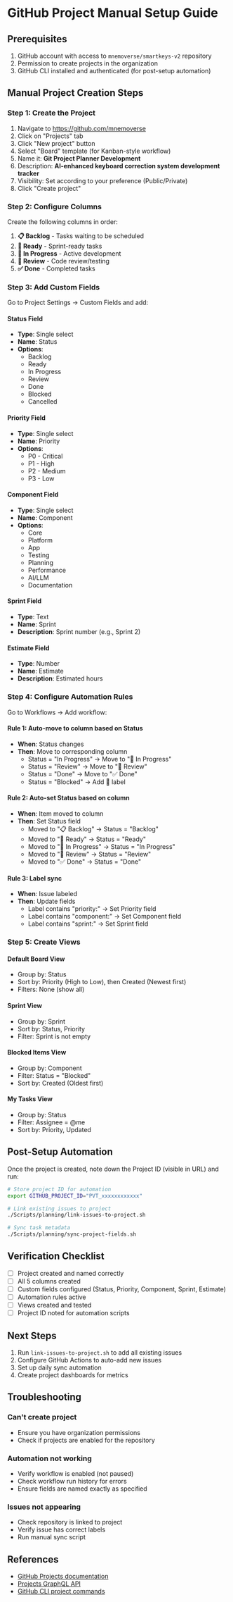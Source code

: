 # GitHub Project Manual Setup Guide

## Prerequisites

1. GitHub account with access to `mnemoverse/smartkeys-v2` repository
2. Permission to create projects in the organization
3. GitHub CLI installed and authenticated (for post-setup automation)

## Manual Project Creation Steps

### Step 1: Create the Project

1. Navigate to https://github.com/mnemoverse
2. Click on "Projects" tab
3. Click "New project" button
4. Select "Board" template (for Kanban-style workflow)
5. Name it: **Git Project Planner Development**
6. Description: **AI-enhanced keyboard correction system development tracker**
7. Visibility: Set according to your preference (Public/Private)
8. Click "Create project"

### Step 2: Configure Columns

Create the following columns in order:

1. **📋 Backlog** - Tasks waiting to be scheduled
2. **🔄 Ready** - Sprint-ready tasks
3. **🚀 In Progress** - Active development
4. **👀 Review** - Code review/testing
5. **✅ Done** - Completed tasks

### Step 3: Add Custom Fields

Go to Project Settings → Custom Fields and add:

#### Status Field
- **Type**: Single select
- **Name**: Status
- **Options**:
  - Backlog
  - Ready
  - In Progress
  - Review
  - Done
  - Blocked
  - Cancelled

#### Priority Field
- **Type**: Single select
- **Name**: Priority
- **Options**:
  - P0 - Critical
  - P1 - High
  - P2 - Medium
  - P3 - Low

#### Component Field
- **Type**: Single select
- **Name**: Component
- **Options**:
  - Core
  - Platform
  - App
  - Testing
  - Planning
  - Performance
  - AI/LLM
  - Documentation

#### Sprint Field
- **Type**: Text
- **Name**: Sprint
- **Description**: Sprint number (e.g., Sprint 2)

#### Estimate Field
- **Type**: Number
- **Name**: Estimate
- **Description**: Estimated hours

### Step 4: Configure Automation Rules

Go to Workflows → Add workflow:

#### Rule 1: Auto-move to column based on Status
- **When**: Status changes
- **Then**: Move to corresponding column
  - Status = "In Progress" → Move to "🚀 In Progress"
  - Status = "Review" → Move to "👀 Review"
  - Status = "Done" → Move to "✅ Done"
  - Status = "Blocked" → Add 🚫 label

#### Rule 2: Auto-set Status based on column
- **When**: Item moved to column
- **Then**: Set Status field
  - Moved to "📋 Backlog" → Status = "Backlog"
  - Moved to "🔄 Ready" → Status = "Ready"
  - Moved to "🚀 In Progress" → Status = "In Progress"
  - Moved to "👀 Review" → Status = "Review"
  - Moved to "✅ Done" → Status = "Done"

#### Rule 3: Label sync
- **When**: Issue labeled
- **Then**: Update fields
  - Label contains "priority:" → Set Priority field
  - Label contains "component:" → Set Component field
  - Label contains "sprint:" → Set Sprint field

### Step 5: Create Views

#### Default Board View
- Group by: Status
- Sort by: Priority (High to Low), then Created (Newest first)
- Filters: None (show all)

#### Sprint View
- Group by: Sprint
- Sort by: Status, Priority
- Filter: Sprint is not empty

#### Blocked Items View
- Group by: Component
- Filter: Status = "Blocked"
- Sort by: Created (Oldest first)

#### My Tasks View
- Group by: Status
- Filter: Assignee = @me
- Sort by: Priority, Updated

## Post-Setup Automation

Once the project is created, note down the Project ID (visible in URL) and run:

```bash
# Store project ID for automation
export GITHUB_PROJECT_ID="PVT_xxxxxxxxxxxx"

# Link existing issues to project
./Scripts/planning/link-issues-to-project.sh

# Sync task metadata
./Scripts/planning/sync-project-fields.sh
```

## Verification Checklist

- [ ] Project created and named correctly
- [ ] All 5 columns created
- [ ] Custom fields configured (Status, Priority, Component, Sprint, Estimate)
- [ ] Automation rules active
- [ ] Views created and tested
- [ ] Project ID noted for automation scripts

## Next Steps

1. Run `link-issues-to-project.sh` to add all existing issues
2. Configure GitHub Actions to auto-add new issues
3. Set up daily sync automation
4. Create project dashboards for metrics

## Troubleshooting

### Can't create project
- Ensure you have organization permissions
- Check if projects are enabled for the repository

### Automation not working
- Verify workflow is enabled (not paused)
- Check workflow run history for errors
- Ensure fields are named exactly as specified

### Issues not appearing
- Check repository is linked to project
- Verify issue has correct labels
- Run manual sync script

## References

- [GitHub Projects documentation](https://docs.github.com/en/issues/planning-and-tracking-with-projects)
- [Projects GraphQL API](https://docs.github.com/en/graphql/reference/objects#projectv2)
- [GitHub CLI project commands](https://cli.github.com/manual/gh_project)